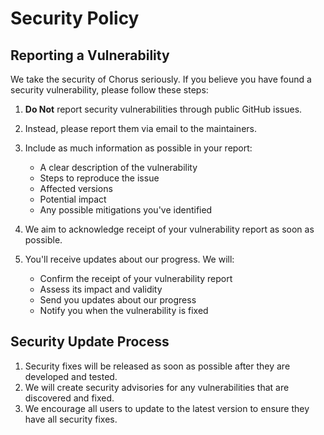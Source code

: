 # Security Policy

## Reporting a Vulnerability

We take the security of Chorus seriously. If you believe you have found a security vulnerability, please follow these steps:

1. **Do Not** report security vulnerabilities through public GitHub issues.

2. Instead, please report them via email to the maintainers.

3. Include as much information as possible in your report:
   - A clear description of the vulnerability
   - Steps to reproduce the issue
   - Affected versions
   - Potential impact
   - Any possible mitigations you've identified

4. We aim to acknowledge receipt of your vulnerability report as soon as possible.

5. You'll receive updates about our progress. We will:
   - Confirm the receipt of your vulnerability report
   - Assess its impact and validity
   - Send you updates about our progress
   - Notify you when the vulnerability is fixed

## Security Update Process

1. Security fixes will be released as soon as possible after they are developed and tested.
2. We will create security advisories for any vulnerabilities that are discovered and fixed.
3. We encourage all users to update to the latest version to ensure they have all security fixes.